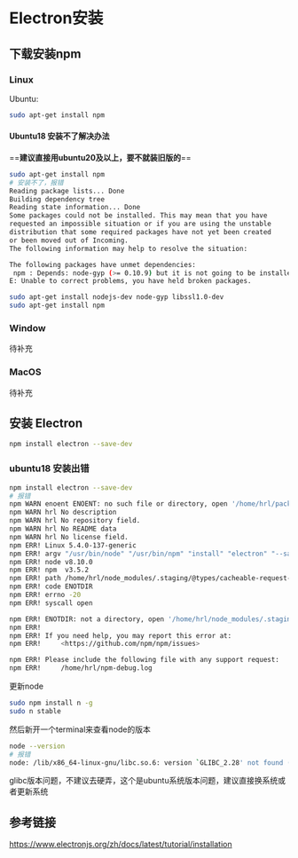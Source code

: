 # Electron安装

## 下载安装npm

### Linux

Ubuntu:
```bash
sudo apt-get install npm
```

#### Ubuntu18 安装不了解决办法

==**建议直接用ubuntu20及以上，要不就装旧版的**==

```bash
sudo apt-get install npm
# 安装不了，报错
Reading package lists... Done
Building dependency tree       
Reading state information... Done
Some packages could not be installed. This may mean that you have
requested an impossible situation or if you are using the unstable
distribution that some required packages have not yet been created
or been moved out of Incoming.
The following information may help to resolve the situation:

The following packages have unmet dependencies:
 npm : Depends: node-gyp (>= 0.10.9) but it is not going to be installed
E: Unable to correct problems, you have held broken packages.
```

```bash
sudo apt-get install nodejs-dev node-gyp libssl1.0-dev
sudo apt-get install npm
```


### Window

待补充

### MacOS

待补充

## 安装 Electron

```bash
npm install electron --save-dev
```

### ubuntu18 安装出错

```bash
npm install electron --save-dev
# 报错
npm WARN enoent ENOENT: no such file or directory, open '/home/hrl/package.json'
npm WARN hrl No description
npm WARN hrl No repository field.
npm WARN hrl No README data
npm WARN hrl No license field.
npm ERR! Linux 5.4.0-137-generic
npm ERR! argv "/usr/bin/node" "/usr/bin/npm" "install" "electron" "--save-dev"
npm ERR! node v8.10.0
npm ERR! npm  v3.5.2
npm ERR! path /home/hrl/node_modules/.staging/@types/cacheable-request-e8fe65f8/package.json
npm ERR! code ENOTDIR
npm ERR! errno -20
npm ERR! syscall open

npm ERR! ENOTDIR: not a directory, open '/home/hrl/node_modules/.staging/@types/cacheable-request-e8fe65f8/package.json'
npm ERR! 
npm ERR! If you need help, you may report this error at:
npm ERR!     <https://github.com/npm/npm/issues>

npm ERR! Please include the following file with any support request:
npm ERR!     /home/hrl/npm-debug.log
```

更新node

```bash
sudo npm install n -g
sudo n stable
```

然后新开一个terminal来查看node的版本

```bash
node --version
# 报错
node: /lib/x86_64-linux-gnu/libc.so.6: version `GLIBC_2.28' not found (required by node)
```

glibc版本问题，不建议去硬弄，这个是ubuntu系统版本问题，建议直接换系统或者更新系统

## 参考链接

https://www.electronjs.org/zh/docs/latest/tutorial/installation
